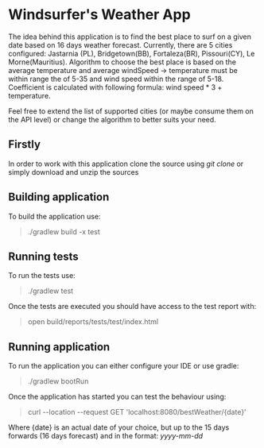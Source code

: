 # Windsurfer's Weather App

The idea behind this application is to find the best place to surf on a given date based on 16 days
weather forecast. Currently, there are 5 cities configured: Jastarnia (PL), Bridgetown(BB),
Fortaleza(BR), Pissouri(CY), Le Morne(Mauritius). Algorithm to choose the best place is based on the
average temperature and average windSpeed -> temperature must be within range the of 5-35 and wind
speed within the range of 5-18. Coefficient is calculated with following formula: wind speed * 3 +
temperature.

Feel free to extend the list of supported cities (or maybe consume them on the API level) or change
the algorithm to better suits your need.

## Firstly

In order to work with this application clone the source using *git clone* or simply download and
unzip the sources

## Building application

To build the application use:
> ./gradlew build -x test

## Running tests

To run the tests use:
> ./gradlew test

Once the tests are executed you should have access to the test report with:
> open build/reports/tests/test/index.html

## Running application

To run the application you can either configure your IDE or use gradle:
> ./gradlew bootRun

Once the application has started you can test the behaviour using:
> curl --location --request GET 'localhost:8080/bestWeather/{date}'

Where {date} is an actual date of your choice, but up to the 15 days forwards (16 days forecast) and in the format: *yyyy-mm-dd*